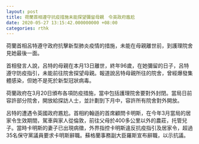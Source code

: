 ```yaml
---
layout: post
title: 荷蘭首相遵守抗疫措施未能探望彌留母親　令英政府尷尬
date: 2020-05-27 13:15:42.000000000 +08:00
categories: rthk
---
```


荷蘭首相呂特遵守政府抗擊新型肺炎疫情的措施，未能在母親離世前，到護理院舍見她最後一面。

首相發言人說，呂特的母親在本月13日離世，終年96歲，在她彌留的日子，呂特遵守防疫指引，未能前往院舍探望母親。報道說呂特母親所往的院舍，曾經爆發集體感染，但她不是死於新型冠狀病毒。

荷蘭政府在3月20日頒布各項防疫措施，當中包括護理院舍要對外封閉。當局日前容許部分院舍，開放給探訪人士，並計劃到下月中，容許所有院舍對外開放。

呂特的遭遇令英國政府尷尬。首相約翰遜的首席顧問卡明斯，在今年3月當局的居家令生效期間，駕車與家人從倫敦，前往父母於400多公里以外的農莊，托管兒子。當時卡明斯的妻子已出現病徵，外界指控卡明斯違反抗疫指引及居家令，超過35名保守黨議員要求卡明斯辭職。蘇格蘭事務副大臣羅斯宣布辭職，以示抗議。
